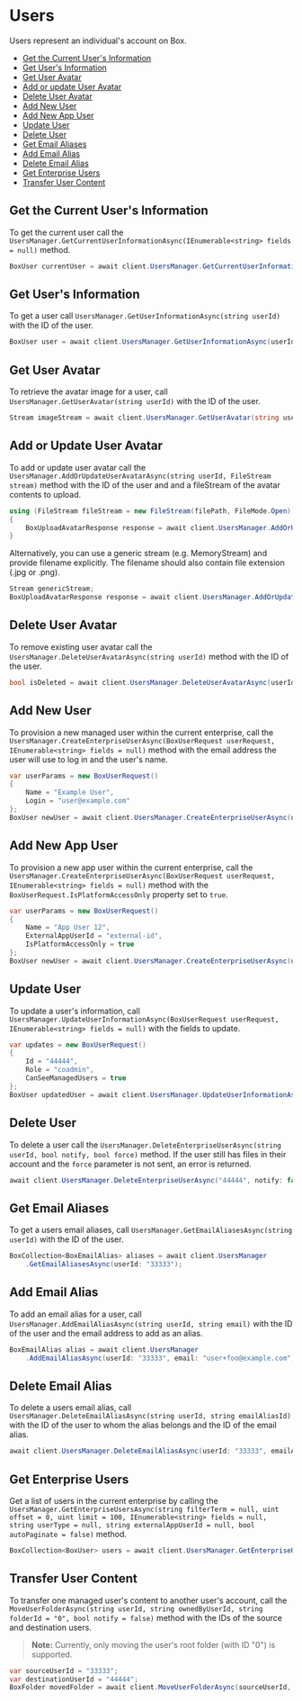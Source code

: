 Users
=====

Users represent an individual's account on Box.

<!-- START doctoc generated TOC please keep comment here to allow auto update -->
<!-- DON'T EDIT THIS SECTION, INSTEAD RE-RUN doctoc TO UPDATE -->


- [Get the Current User's Information](#get-the-current-users-information)
- [Get User's Information](#get-users-information)
- [Get User Avatar](#get-user-avatar)
- [Add or update User Avatar](#add-or-update-user-avatar)
- [Delete User Avatar](#delete-user-avatar)
- [Add New User](#add-new-user)
- [Add New App User](#add-new-app-user)
- [Update User](#update-user)
- [Delete User](#delete-user)
- [Get Email Aliases](#get-email-aliases)
- [Add Email Alias](#add-email-alias)
- [Delete Email Alias](#delete-email-alias)
- [Get Enterprise Users](#get-enterprise-users)
- [Transfer User Content](#transfer-user-content)

<!-- END doctoc generated TOC please keep comment here to allow auto update -->

Get the Current User's Information
----------------------------------

To get the current user call the `UsersManager.GetCurrentUserInformationAsync(IEnumerable<string> fields = null)`
method.

<!-- sample get_users_me -->
```c#
BoxUser currentUser = await client.UsersManager.GetCurrentUserInformationAsync();
```

Get User's Information
----------------------

To get a user call `UsersManager.GetUserInformationAsync(string userId)` with the ID of the user.

<!-- sample get_users_id -->
```c#
BoxUser user = await client.UsersManager.GetUserInformationAsync(userId: "33333");
```

Get User Avatar
---------------

To retrieve the avatar image for a user, call
`UsersManager.GetUserAvatar(string userId)` with the ID of the user.

<!-- sample get_users_id_avatar -->
```c#
Stream imageStream = await client.UsersManager.GetUserAvatar(string userId);
```

Add or Update User Avatar
---------------

To add or update user avatar call the
`UsersManager.AddOrUpdateUserAvatarAsync(string userId, FileStream stream)` method with the ID of the user and and a fileStream of the avatar contents to upload.

<!-- sample post_users_id_avatar -->
```c#
using (FileStream fileStream = new FileStream(filePath, FileMode.Open))
{
    BoxUploadAvatarResponse response = await client.UsersManager.AddOrUpdateUserAvatarAsync(userId, fileStream);
}
```

Alternatively, you can use a generic stream (e.g. MemoryStream) and provide filename explicitly. The filename should also contain file extension (.jpg or .png).

```c#
Stream genericStream;
BoxUploadAvatarResponse response = await client.UsersManager.AddOrUpdateUserAvatarAsync(userId, genericStream, "avatar.png");
```

Delete User Avatar
---------------

To remove existing user avatar call the
`UsersManager.DeleteUserAvatarAsync(string userId)` method with the ID of the user.

<!-- sample delete_users_id_avatar -->
```c#
bool isDeleted = await client.UsersManager.DeleteUserAvatarAsync(userId);
```

Add New User
------------

To provision a new managed user within the current enterprise, call the
`UsersManager.CreateEnterpriseUserAsync(BoxUserRequest userRequest, IEnumerable<string> fields = null)`
method with the email address the user will use to log in and the user's name.

<!-- sample post_users -->
```c#
var userParams = new BoxUserRequest()
{
    Name = "Example User",
    Login = "user@example.com"
};
BoxUser newUser = await client.UsersManager.CreateEnterpriseUserAsync(userParams);
```

Add New App User
----------------

To provision a new app user within the current enterprise, call the
`UsersManager.CreateEnterpriseUserAsync(BoxUserRequest userRequest, IEnumerable<string> fields = null)`
method with the `BoxUserRequest.IsPlatformAccessOnly` property set to `true`.

<!-- sample post_users_app -->
```c#
var userParams = new BoxUserRequest()
{
    Name = "App User 12",
    ExternalAppUserId = "external-id",
    IsPlatformAccessOnly = true
};
BoxUser newUser = await client.UsersManager.CreateEnterpriseUserAsync(userParams);
```

Update User
-----------

To update a user's information, call
`UsersManager.UpdateUserInformationAsync(BoxUserRequest userRequest, IEnumerable<string> fields = null)`
with the fields to update.

<!-- sample put_users_id -->
```c#
var updates = new BoxUserRequest()
{
    Id = "44444",
    Role = "coadmin",
    CanSeeManagedUsers = true
};
BoxUser updatedUser = await client.UsersManager.UpdateUserInformationAsync(updates);
```

Delete User
-----------

To delete a user call the
`UsersManager.DeleteEnterpriseUserAsync(string userId, bool notify, bool force)`
method.  If the user still has files in their account and the `force` parameter
is not sent, an error is returned.

<!-- sample delete_users_id -->
```c#
await client.UsersManager.DeleteEnterpriseUserAsync("44444", notify: false, force: true);
```

Get Email Aliases
-----------------

To get a users email aliases, call `UsersManager.GetEmailAliasesAsync(string userId)`
with the ID of the user.

<!-- sample get_users_id_email_aliases -->
```c#
BoxCollection<BoxEmailAlias> aliases = await client.UsersManager
    .GetEmailAliasesAsync(userId: "33333");
```

Add Email Alias
---------------

To add an email alias for a user, call `UsersManager.AddEmailAliasAsync(string userId, string email)`
with the ID of the user and the email address to add as an alias.

<!-- sample post_users_id_email_aliases -->
```c#
BoxEmailAlias alias = await client.UsersManager
    .AddEmailAliasAsync(userId: "33333", email: "user+foo@example.com");
```

Delete Email Alias
------------------

To delete a users email alias, call `UsersManager.DeleteEmailAliasAsync(string userId, string emailAliasId)`
with the ID of the user to whom the alias belongs and the ID of the email alias.

<!-- sample delete_users_id_email_aliases_id -->
```c#
await client.UsersManager.DeleteEmailAliasAsync(userId: "33333", emailAliasId: "12345");
```

Get Enterprise Users
--------------------

Get a list of users in the current enterprise by calling the
`UsersManager.GetEnterpriseUsersAsync(string filterTerm = null, uint offset = 0, uint limit = 100, IEnumerable<string> fields = null, string userType = null, string externalAppUserId = null, bool autoPaginate = false)`
method.

<!-- sample get_users -->
```c#
BoxCollection<BoxUser> users = await client.UsersManager.GetEnterpriseUsersAsync();
```

Transfer User Content
---------------------

To transfer one managed user's content to another user's account, call the
`MoveUserFolderAsync(string userId, string ownedByUserId, string folderId = "0", bool notify = false)`
method with the IDs of the source and destination users.

> __Note:__ Currently, only moving the user's root folder (with ID "0") is supported.

<!-- sample put_users_id_folders_0 -->
```c#
var sourceUserId = "33333";
var destinationUserId = "44444";
BoxFolder movedFolder = await client.MoveUserFolderAsync(sourceUserId, destinationUserId);
```
